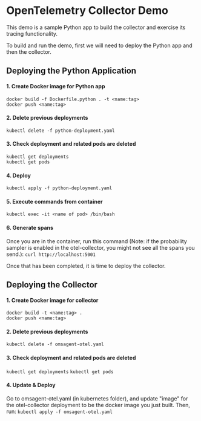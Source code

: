 # OpenTelemetry Collector Demo

This demo is a sample Python app to build the collector and exercise its tracing functionality.

To build and run the demo, first we will need to deploy the Python app and then the collector.

## Deploying the Python Application
#### 1. Create Docker image for Python app
`docker build -f Dockerfile.python . -t <name:tag>` <br/>
`docker push <name:tag>` <br/>

#### 2. Delete previous deployments
`kubectl delete -f python-deployment.yaml`<br/>

#### 3. Check deployment and related pods are deleted
`kubectl get deployments`<br/>
`kubectl get pods`<br/>

#### 4. Deploy
`kubectl apply -f python-deployment.yaml`<br/>

#### 5. Execute commands from container
`kubectl exec -it <name of pod> /bin/bash`<br/>

#### 6. Generate spans
Once you are in the container, run this command (Note: if the probability sampler is enabled in the otel-collector, you might not see all the spans you send.):
`curl http://localhost:5001`<br/>

Once that has been completed, it is time to deploy the collector.

## Deploying the Collector

#### 1. Create Docker image for collector
`docker build -t <name:tag> .` <br/>
`docker push <name:tag>` <br/>

#### 2. Delete previous deployments
`kubectl delete -f omsagent-otel.yaml`<br/>

#### 3. Check deployment and related pods are deleted
`kubectl get deployments`
`kubectl get pods`<br/>

#### 4. Update & Deploy
Go to omsagent-otel.yaml (in kubernetes folder), and update "image" for the otel-collector deployment to be the docker image you just built. Then, run:
`kubectl apply -f omsagent-otel.yaml`<br/>
